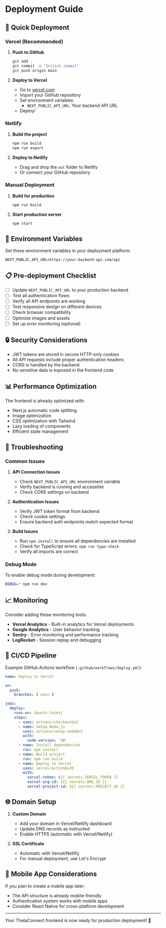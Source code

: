 # Deployment Guide

## 🚀 Quick Deployment

### Vercel (Recommended)

1. **Push to GitHub**
   ```bash
   git add .
   git commit -m "Initial commit"
   git push origin main
   ```

2. **Deploy to Vercel**
   - Go to [vercel.com](https://vercel.com)
   - Import your GitHub repository
   - Set environment variables:
     - `NEXT_PUBLIC_API_URL`: Your backend API URL
   - Deploy!

### Netlify

1. **Build the project**
   ```bash
   npm run build
   npm run export
   ```

2. **Deploy to Netlify**
   - Drag and drop the `out` folder to Netlify
   - Or connect your GitHub repository

### Manual Deployment

1. **Build for production**
   ```bash
   npm run build
   ```

2. **Start production server**
   ```bash
   npm start
   ```

## 🔧 Environment Variables

Set these environment variables in your deployment platform:

```env
NEXT_PUBLIC_API_URL=https://your-backend-api.com/api
```

## 📋 Pre-deployment Checklist

- [ ] Update `NEXT_PUBLIC_API_URL` to your production backend
- [ ] Test all authentication flows
- [ ] Verify all API endpoints are working
- [ ] Test responsive design on different devices
- [ ] Check browser compatibility
- [ ] Optimize images and assets
- [ ] Set up error monitoring (optional)

## 🔒 Security Considerations

- JWT tokens are stored in secure HTTP-only cookies
- All API requests include proper authentication headers
- CORS is handled by the backend
- No sensitive data is exposed in the frontend code

## 📊 Performance Optimization

The frontend is already optimized with:
- Next.js automatic code splitting
- Image optimization
- CSS optimization with Tailwind
- Lazy loading of components
- Efficient state management

## 🐛 Troubleshooting

### Common Issues

1. **API Connection Issues**
   - Check `NEXT_PUBLIC_API_URL` environment variable
   - Verify backend is running and accessible
   - Check CORS settings on backend

2. **Authentication Issues**
   - Verify JWT token format from backend
   - Check cookie settings
   - Ensure backend auth endpoints match expected format

3. **Build Issues**
   - Run `npm install` to ensure all dependencies are installed
   - Check for TypeScript errors: `npm run type-check`
   - Verify all imports are correct

### Debug Mode

To enable debug mode during development:
```bash
DEBUG=* npm run dev
```

## 📈 Monitoring

Consider adding these monitoring tools:
- **Vercel Analytics** - Built-in analytics for Vercel deployments
- **Google Analytics** - User behavior tracking
- **Sentry** - Error monitoring and performance tracking
- **LogRocket** - Session replay and debugging

## 🔄 CI/CD Pipeline

Example GitHub Actions workflow (`.github/workflows/deploy.yml`):

```yaml
name: Deploy to Vercel

on:
  push:
    branches: [ main ]

jobs:
  deploy:
    runs-on: ubuntu-latest
    steps:
      - uses: actions/checkout@v2
      - name: Setup Node.js
        uses: actions/setup-node@v2
        with:
          node-version: '18'
      - name: Install dependencies
        run: npm install
      - name: Build project
        run: npm run build
      - name: Deploy to Vercel
        uses: vercel/action@v20
        with:
          vercel-token: ${{ secrets.VERCEL_TOKEN }}
          vercel-org-id: ${{ secrets.ORG_ID }}
          vercel-project-id: ${{ secrets.PROJECT_ID }}
```

## 🌐 Domain Setup

1. **Custom Domain**
   - Add your domain in Vercel/Netlify dashboard
   - Update DNS records as instructed
   - Enable HTTPS (automatic with Vercel/Netlify)

2. **SSL Certificate**
   - Automatic with Vercel/Netlify
   - For manual deployment, use Let's Encrypt

## 📱 Mobile App Considerations

If you plan to create a mobile app later:
- The API structure is already mobile-friendly
- Authentication system works with mobile apps
- Consider React Native for cross-platform development

---

Your ThelaConnect frontend is now ready for production deployment! 🎉
